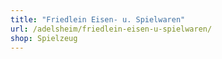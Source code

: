 ```yaml
---
title: "Friedlein Eisen- u. Spielwaren"
url: /adelsheim/friedlein-eisen-u-spielwaren/
shop: Spielzeug
---
```

